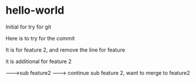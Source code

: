 # hello-world
Initial for try for git


Here is to try for the commit




It is for feature 2, and remove the line for feature

it is additional for feature 2

 --->sub feature2
   ---> continue sub feature 2, want to merge to feature2
